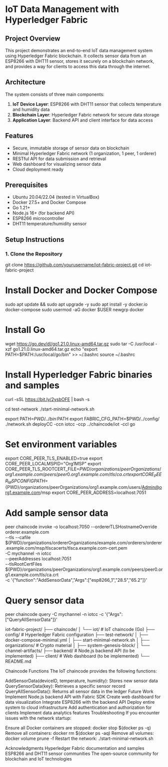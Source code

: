 # IoT Data Management with Hyperledger Fabric

## Project Overview
This project demonstrates an end-to-end IoT data management system using Hyperledger Fabric blockchain. It collects sensor data from an ESP8266 with DHT11 sensor, stores it securely on a blockchain network, and provides a way for clients to access this data through the internet.

## Architecture
The system consists of three main components:
1. **IoT Device Layer**: ESP8266 with DHT11 sensor that collects temperature and humidity data
2. **Blockchain Layer**: Hyperledger Fabric network for secure data storage
3. **Application Layer**: Backend API and client interface for data access

## Features
- Secure, immutable storage of sensor data on blockchain
- Minimal Hyperledger Fabric network (1 organization, 1 peer, 1 orderer)
- RESTful API for data submission and retrieval
- Web dashboard for visualizing sensor data
- Cloud deployment ready

## Prerequisites
- Ubuntu 20.04/22.04 (tested in VirtualBox)
- Docker 27.5+ and Docker Compose
- Go 1.21+
- Node.js 16+ (for backend API)
- ESP8266 microcontroller
- DHT11 temperature/humidity sensor

## Setup Instructions

### 1. Clone the Repository

git clone https://github.com/yourusername/iot-fabric-project.git
cd iot-fabric-project

# Install Docker and Docker Compose
sudo apt update && sudo apt upgrade -y
sudo apt install -y docker.io docker-compose
sudo usermod -aG docker $USER
newgrp docker

# Install Go
wget https://go.dev/dl/go1.21.0.linux-amd64.tar.gz
sudo tar -C /usr/local -xzf go1.21.0.linux-amd64.tar.gz
echo "export PATH=$PATH:/usr/local/go/bin" >> ~/.bashrc
source ~/.bashrc

# Install Hyperledger Fabric binaries and samples
curl -sSL https://bit.ly/2ysbOFE | bash -s

cd test-network
./start-minimal-network.sh

export PATH=${PWD}/../bin:$PATH
export FABRIC_CFG_PATH=$PWD/../config/
./network.sh deployCC -ccn iotcc -ccp ../chaincode/iot -ccl go

# Set environment variables
export CORE_PEER_TLS_ENABLED=true
export CORE_PEER_LOCALMSPID="Org1MSP"
export CORE_PEER_TLS_ROOTCERT_FILE=${PWD}/organizations/peerOrganizations/org1.example.com/peers/peer0.org1.example.com/tls/ca.crt
export CORE_PEER_MSPCONFIGPATH=${PWD}/organizations/peerOrganizations/org1.example.com/users/Admin@org1.example.com/msp
export CORE_PEER_ADDRESS=localhost:7051

# Add sample sensor data
peer chaincode invoke -o localhost:7050 --ordererTLSHostnameOverride orderer.example.com \
--tls --cafile ${PWD}/organizations/ordererOrganizations/example.com/orderers/orderer.example.com/msp/tlscacerts/tlsca.example.com-cert.pem \
-C mychannel -n iotcc \
--peerAddresses localhost:7051 \
--tlsRootCertFiles ${PWD}/organizations/peerOrganizations/org1.example.com/peers/peer0.org1.example.com/tls/ca.crt \
-c '{"function":"AddSensorData","Args":["esp8266_1","28.5","65.2"]}'

# Query sensor data
peer chaincode query -C mychannel -n iotcc -c '{"Args":["QueryAllSensorData"]}'

iot-fabric-project/
├── chaincode/
│   └── iot/                  # IoT chaincode (Go)
├── config/                   # Hyperledger Fabric configuration
├── test-network/
│   ├── docker-compose-minimal.yml
│   ├── start-minimal-network.sh
│   ├── organizations/        # Crypto material
│   ├── system-genesis-block/
│   └── channel-artifacts/
├── backend/                  # Node.js backend API (to be implemented)
├── client/                   # Web dashboard (to be implemented)
└── README.md

Chaincode Functions
The IoT chaincode provides the following functions:

AddSensorData(deviceID, temperature, humidity): Stores new sensor data
QuerySensorData(key): Retrieves a specific sensor record
QueryAllSensorData(): Returns all sensor data in the ledger
Future Work
 Implement Node.js backend API with Fabric SDK
 Create web dashboard for data visualization
 Integrate ESP8266 with the backend API
 Deploy entire system to cloud infrastructure
 Add authentication and authorization for clients
 Implement data analytics features
Troubleshooting
If you encounter issues with the network startup:

Ensure all Docker containers are stopped: docker stop $(docker ps -q)
Remove all containers: docker rm $(docker ps -aq)
Remove all volumes: docker volume prune -f
Restart the network: ./start-minimal-network.sh


Acknowledgments
Hyperledger Fabric documentation and samples
ESP8266 and DHT11 sensor communities
The open-source community for blockchain and IoT technologies
